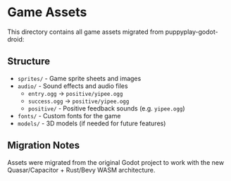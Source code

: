# Game Assets

This directory contains all game assets migrated from puppyplay-godot-droid:

## Structure
- `sprites/` - Game sprite sheets and images
- `audio/` - Sound effects and audio files  
  - `entry.ogg` -> `positive/yipee.ogg`
  - `success.ogg` -> `positive/yipee.ogg`
  - `positive/` - Positive feedback sounds (e.g. `yipee.ogg`)
- `fonts/` - Custom fonts for the game
- `models/` - 3D models (if needed for future features)

## Migration Notes
Assets were migrated from the original Godot project to work with the new Quasar/Capacitor + Rust/Bevy WASM architecture.
